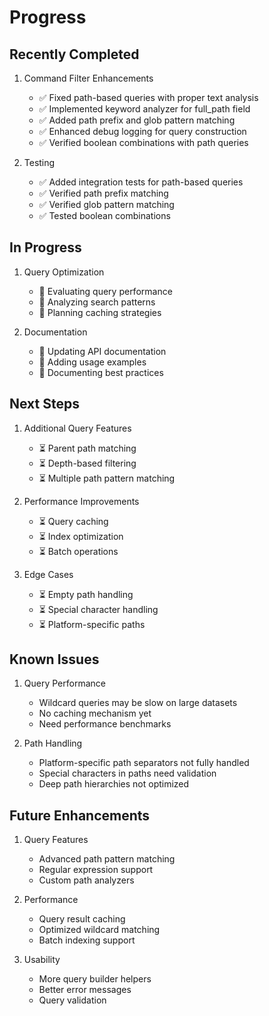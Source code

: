 # Progress

## Recently Completed
1. Command Filter Enhancements
   - ✅ Fixed path-based queries with proper text analysis
   - ✅ Implemented keyword analyzer for full_path field
   - ✅ Added path prefix and glob pattern matching
   - ✅ Enhanced debug logging for query construction
   - ✅ Verified boolean combinations with path queries

2. Testing
   - ✅ Added integration tests for path-based queries
   - ✅ Verified path prefix matching
   - ✅ Verified glob pattern matching
   - ✅ Tested boolean combinations

## In Progress
1. Query Optimization
   - 🔄 Evaluating query performance
   - 🔄 Analyzing search patterns
   - 🔄 Planning caching strategies

2. Documentation
   - 🔄 Updating API documentation
   - 🔄 Adding usage examples
   - 🔄 Documenting best practices

## Next Steps
1. Additional Query Features
   - ⏳ Parent path matching
   - ⏳ Depth-based filtering
   - ⏳ Multiple path pattern matching

2. Performance Improvements
   - ⏳ Query caching
   - ⏳ Index optimization
   - ⏳ Batch operations

3. Edge Cases
   - ⏳ Empty path handling
   - ⏳ Special character handling
   - ⏳ Platform-specific paths

## Known Issues
1. Query Performance
   - Wildcard queries may be slow on large datasets
   - No caching mechanism yet
   - Need performance benchmarks

2. Path Handling
   - Platform-specific path separators not fully handled
   - Special characters in paths need validation
   - Deep path hierarchies not optimized

## Future Enhancements
1. Query Features
   - Advanced path pattern matching
   - Regular expression support
   - Custom path analyzers

2. Performance
   - Query result caching
   - Optimized wildcard matching
   - Batch indexing support

3. Usability
   - More query builder helpers
   - Better error messages
   - Query validation 